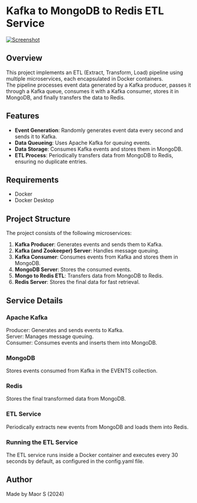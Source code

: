 # Kafka to MongoDB to Redis ETL Service

[![Screenshot](https://i.imgur.com/T3B5jAv.png)](https://i.imgur.com/T3B5jAv.png)

## Overview

This project implements an ETL (Extract, Transform, Load) pipeline using multiple microservices, each encapsulated in Docker containers.  
The pipeline processes event data generated by a Kafka producer, passes it through a Kafka queue, consumes it with a Kafka consumer, stores it in MongoDB, and finally transfers the data to Redis.

## Features

- **Event Generation**: Randomly generates event data every second and sends it to Kafka.
- **Data Queueing**: Uses Apache Kafka for queuing events.
- **Data Storage**: Consumes Kafka events and stores them in MongoDB.
- **ETL Process**: Periodically transfers data from MongoDB to Redis, ensuring no duplicate entries.

## Requirements

- Docker
- Docker Desktop

## Project Structure

The project consists of the following microservices:

1. **Kafka Producer**: Generates events and sends them to Kafka.
2. **Kafka (and Zookeeper) Server**: Handles message queuing.
3. **Kafka Consumer**: Consumes events from Kafka and stores them in MongoDB.
4. **MongoDB Server**: Stores the consumed events.
5. **Mongo to Redis ETL**: Transfers data from MongoDB to Redis.
6. **Redis Server**: Stores the final data for fast retrieval.


## Service Details

### Apache Kafka
Producer: Generates and sends events to Kafka.  
Server: Manages message queuing.  
Consumer: Consumes events and inserts them into MongoDB.  

### MongoDB 
Stores events consumed from Kafka in the EVENTS collection.

### Redis
Stores the final transformed data from MongoDB.

### ETL Service
Periodically extracts new events from MongoDB and loads them into Redis.  

### Running the ETL Service
The ETL service runs inside a Docker container and executes every 30 seconds by default, as configured in the config.yaml file.

## Author

Made by Maor S (2024)